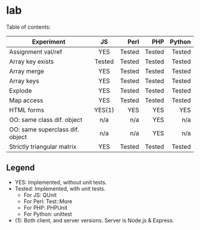 lab
===
Table of contents:

| Experiment                      | JS        | Perl      | PHP       | Python    |
| ---------------------------     |:---------:| ---------:| ---------:| ---------:|
| Assignment val/ref              | YES       | Tested    | Tested    | Tested    |
| Array key exists                | Tested    | Tested    | Tested    | Tested    |
| Array merge                     | YES       | Tested    | Tested    | Tested    |
| Array keys                      | YES       | Tested    | Tested    | Tested    |
| Explode                         | YES       | Tested    | Tested    | Tested    |
| Map access                      | YES       | Tested    | Tested    | Tested    |
| HTML forms                      | YES(1)    | YES       | YES       | YES       |
| OO: same class dif. object      | n/a       | n/a       | YES       | n/a       |
| OO: same superclass dif. object | n/a       | n/a       | YES       | n/a       |
| Strictly triangular matrix      | YES       | Tested    | Tested    | Tested    |

Legend
------

* YES: Implemented, without unit tests.
* Tested: Implemented, with unit tests.
  * For JS: QUnit
  * For Perl: Test::More
  * For PHP: PHPUnit
  * For Python: unittest
* (1): Both client, and server versions. Server is Node.js & Express.

